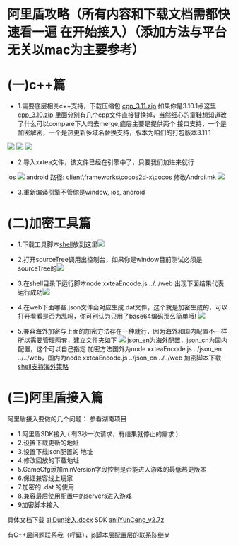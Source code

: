 # 阿里盾攻略（所有内容和下载文档需都快速看一遍 在开始接入）（添加方法与平台无关以mac为主要参考）

# (一)c++篇

* 1.需要底层相关c++支持，下载压缩包 [cpp_3.11.zip](img18/cocos_3.11_xxtea.zip)
如果你是3.10.1点这里[cpp_3.10.zip](img18/cocos_3.10_xxtea.zip)
里面分别有几个cpp文件直接替换掉，当然细心的童鞋想知道改了什么可以compare下人肉去merge,底层主要是提供两个
接口支持，一个是加密解密，一个是热更新多域名替换支持，版本为咱们的打包版本3.11.1

![](img18/1.png)
![](img18/2.png)
![](img18/3.png)

* 2.导入xxtea文件，该文件已经在引擎中了，只要我们加进来就行 

ios
![](img18/xxtea1.png)
android  路径: client\frameworks\cocos2d-x\cocos  修改Androi.mk
![](img18/xxtea2.png)

* 3.重新编译引擎不管你是window, ios, android  


# (二)加密工具篇
* 1.下载工具脚本[shell](img18/shell.zip)放到这里![](img18/4.png)
* 2.打开sourceTree调用出控制台，如果你是window目前测试必须是sourceTree的![](img18/6.png)
* 3.在shell目录下运行脚本node xxteaEncode.js ../../web 出现下面结果代表运行成功![](img18/5.png)
* 4.在web下面哪些.json文件会对应生成.dat文件，这个就是加密生成的，可以打开看看是否为乱吗，你可别认为只用了base64编码那么简单哦!
![](img18/7.png)

* 5.兼容海外加密与上面的加密方法存在一种就行，因为海外和国内配置不一样所以需要管理两套，建立文件夹如下
![](img18/jsonen.png)
json_en为海外配置，json_cn为国内配置，这个可以自己指定
加密方法国外为node xxteaEncode.js ../json_en ../../web，国内为node xxteaEncode.js ../json_cn ../../web
加密脚本下载[shell支持海外策略](img18/shell_en_cn.zip)

# (三)阿里盾接入篇

阿里盾接入要做的几个问题： 参看湖南项目
* 1.阿里盾SDK接入 ( 有3秒一次请求，有结果就停止的需求 )
* 2.设置下载更新的地址
* 3.设置下载json配置的 地址
* 4.修改回放的下载地址
* 5.GameCfg添加minVersion字段控制是否能进入游戏的最低热更版本
* 6.保证兼容线上玩家
* 7.加密的 .dat 的使用
* 8.兼容最后使用配置中的servers进入游戏
* 9加密脚本接入

具体文档下载  [aliDun接入.docx](img18/aliDun接入.docx) 
SDK [anliYunCeng_v2.7z](img18/anliYunCeng_v2.7z)

有C++层问题联系我（呼延），js脚本层配置层的联系陈继尚



